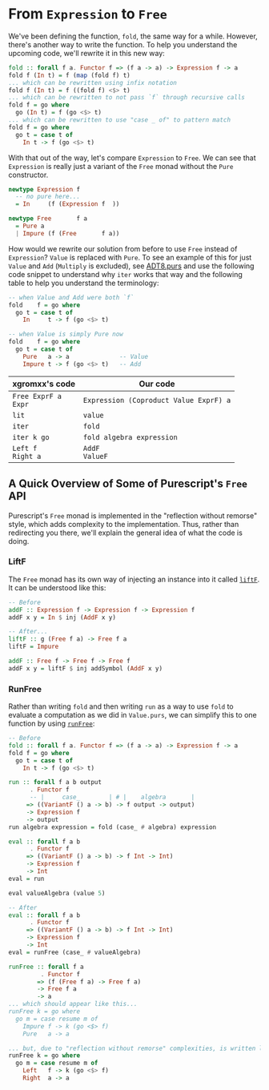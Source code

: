 # From `Expression` to `Free`

We've been defining the function, `fold`, the same way for a while. However, there's another way to write the function. To help you understand the upcoming code, we'll rewrite it in this new way:
```purescript
fold :: forall f a. Functor f => (f a -> a) -> Expression f -> a
fold f (In t) = f (map (fold f) t)                                          {-
... which can be rewritten using infix notation                             -}
fold f (In t) = f ((fold f) <$> t)                                          {-
... which can be rewritten to not pass `f` through recursive calls          -}
fold f = go where
  go (In t) = f (go <$> t)                                                  {-
... which can be rewritten to use "case _ of" to pattern match              -}
fold f = go where
  go t = case t of
    In t -> f (go <$> t)
```

With that out of the way, let's compare `Expression` to `Free`. We can see that `Expression` is really just a variant of the `Free` monad without the `Pure` constructor.
```purescript
newtype Expression f
  -- no pure here...
  = In     (f (Expression f  ))

newtype Free       f a
  = Pure a
  | Impure (f (Free       f a))
```

How would we rewrite our solution from before to use `Free` instead of `Expression`? `Value` is replaced with `Pure`. To see an example of this for just `Value` and `Add` (`Multiply` is excluded), see [ADT8.purs](https://github.com/xgrommx/purescript-from-adt-to-eadt/blob/master/src/ADT8.purs) and use the following code snippet to understand why `iter` works that way and the following table to help you understand the terminology:

```purescript
-- when Value and Add were both `f`
fold    f = go where
  go t = case t of
    In     t -> f (go <$> t)

-- when Value is simply Pure now
fold    f = go where
  go t = case t of
    Pure   a -> a              -- Value
    Impure t -> f (go <$> t)   -- Add
```

| xgromxx's code | Our code |
| - | - |
| `Free ExprF a`<br>`Expr` | `Expression (Coproduct Value ExprF) a`
| `lit` | `value`
| `iter` | `fold`
| `iter k go` | `fold algebra expression`
| `Left f`<br>`Right a` | `AddF`<br>`ValueF`

## A Quick Overview of Some of Purescript's `Free` API

Purescript's `Free` monad is implemented in the "reflection without remorse" style, which adds complexity to the implementation. Thus, rather than redirecting you there, we'll explain the general idea of what the code is doing.

### LiftF

The `Free` monad has its own way of injecting an instance into it called [`liftF`](https://pursuit.purescript.org/packages/purescript-free/5.1.0/docs/Control.Monad.Free#v:liftF). It can be understood like this:
```purescript
-- Before
addF :: Expression f -> Expression f -> Expression f
addF x y = In $ inj (AddF x y)

-- After...
liftF :: g (Free f a) -> Free f a
liftF = Impure

addF :: Free f -> Free f -> Free f
addF x y = liftF $ inj addSymbol (AddF x y)
```

### RunFree

Rather than writing `fold` and then writing `run` as a way to use `fold` to evaluate a computation as we did in `Value.purs`, we can simplify this to one function by using [`runFree`](https://pursuit.purescript.org/packages/purescript-free/4.2.0/docs/Control.Monad.Free#v:runFree):
```purescript
-- Before
fold :: forall f a. Functor f => (f a -> a) -> Expression f -> a
fold f = go where
  go t = case t of
    In t -> f (go <$> t)

run :: forall f a b output
      . Functor f
      -- |     case_        | # |    algebra       |
     => ((VariantF () a -> b) -> f output -> output)
     -> Expression f
     -> output
run algebra expression = fold (case_ # algebra) expression

eval :: forall f a b
      . Functor f
     => ((VariantF () a -> b) -> f Int -> Int)
     -> Expression f
     -> Int
eval = run

eval valueAlgebra (value 5)

-- After
eval :: forall f a b
      . Functor f
     => ((VariantF () a -> b) -> f Int -> Int)
     -> Expression f
     -> Int
eval = runFree (case_ # valueAlgebra)

runFree :: forall f a
         . Functor f
        => (f (Free f a) -> Free f a)
        -> Free f a
        -> a                                                                  {-
... which should appear like this...
runFree k = go where
  go m = case resume m of
    Impure f -> k (go <$> f)
    Pure   a -> a

... but, due to "reflection without remorse" complexities, is written like... -}
runFree k = go where
  go m = case resume m of
    Left   f -> k (go <$> f)
    Right  a -> a
```
